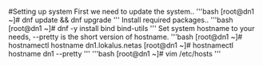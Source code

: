#Setting up system
First we need to update the system..
'''bash
[root@dn1 ~]# dnf update && dnf upgrade
'''
Install required packages..
'''bash
[root@dn1 ~]# dnf -y install bind bind-utils 
'''
Set system hostname to your needs, --pretty is the short version of hostname.
'''bash
[root@dn1 ~]# hostnamectl hostname dn1.lokalus.netas
[root@dn1 ~]# hostnamectl hostname dn1 --pretty
'''
'''bash
[root@dn1 ~]# vim /etc/hosts
'''
